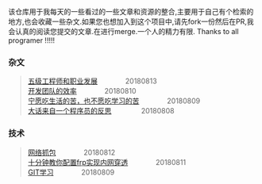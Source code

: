 该仓库用于我每天的一些看过的一些文章和资源的整合,主要用于自己有个检索的地方,也会收藏一些杂文.如果您也想加入到这个项目中,请先fork一份然后在PR,我会认真的阅读您提交的文章.在进行merge.一个人的精力有限.
Thanks to all programer !!!!!
### 杂文
> [五级工程师和职业发展](https://liudanking.com/beautiful-life/five-level-engineer-and-career/)&emsp;&emsp;&emsp;&emsp;20180813<br>
> [开发团队的效率](https://coolshell.cn/articles/11656.html)&emsp;&emsp;&emsp;&emsp;20180810<br>
> [宁愿吃生活的苦，也不愿吃学习的苦](http://www.php.cn/toutiao-406569.html)&emsp;&emsp;&emsp;&emsp;20180809<br>
> [大话来自一个程序员的反思](https://blog.thankbabe.com/2018/02/22/dh-cxy/?hmsr=toutiao.io&utm_medium=toutiao.io&utm_source=toutiao.io) &emsp;&emsp;&emsp;&emsp;20180808
### 技术
> [网络抓包](http://doc.workerman.net/315186)&emsp;&emsp;&emsp;&emsp;20180812<br>
> [十分钟教你配置frp实现内网穿透](https://blog.csdn.net/u013144287/article/details/78589643)&emsp;&emsp;&emsp;&emsp;20180811<br>
> [GIT学习](https://segmentfault.com/a/1190000015921765)&emsp;&emsp;&emsp;&emsp;20180809
